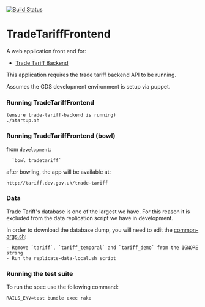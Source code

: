 [![Build Status](https://travis-ci.org/alphagov/trade-tariff-frontend.png?branch=master)](https://travis-ci.org/alphagov/trade-tariff-frontend)

# TradeTariffFrontend

A web application front end for:

* [Trade Tariff Backend](https://github.com/alphagov/trade-tariff-backend)

This application requires the trade tariff backend API to be running.

Assumes the GDS development environment is setup via puppet.

### Running TradeTariffFrontend

    (ensure trade-tariff-backend is running)
    ./startup.sh

### Running TradeTariffFrontend (bowl)

  from `development`:

      `bowl tradetariff`

  after bowling, the app will be available at:

    http://tariff.dev.gov.uk/trade-tariff

### Data

Trade Tariff's database is one of the largest we have. For this reason it is excluded from the data replication script we have in development.

In order to download the database dump, you will need to edit the [common-args.sh](github.gds/gds/development/blob/master/replication/common-args.sh):

    - Remove `tariff`, `tariff_temporal` and `tariff_demo` from the IGNORE string
    - Run the replicate-data-local.sh script

### Running the test suite

To run the spec use the following command:

    RAILS_ENV=test bundle exec rake
